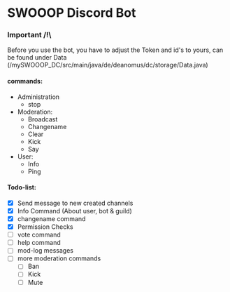 # SWOOOP Discord Bot

### Important /!\
Before you use the bot, you have to adjust the Token and id's to yours, can be found under Data
(/mySWOOOP_DC/src/main/java/de/deanomus/dc/storage/Data.java)


#### commands:

 - Administration
    - stop
 - Moderation:
    - Broadcast
    - Changename
    - Clear
    - Kick
    - Say
 - User:
    - Info
    - Ping
    
    
#### Todo-list:

- [x] Send message to new created channels
- [x] Info Command (About user, bot & guild)
- [x] changename command
- [x] Permission Checks
- [ ] vote command
- [ ] help command
- [ ] mod-log messages
- [ ] more moderation commands
    - [ ] Ban
    - [ ] Kick
    - [ ] Mute